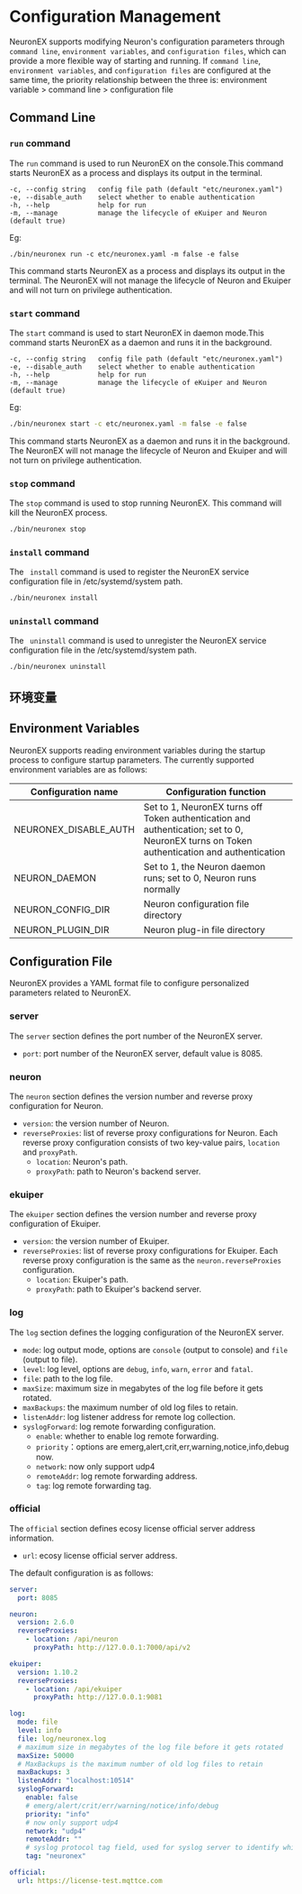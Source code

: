 # Configuration Management

NeuronEX supports modifying Neuron's configuration parameters through `command line`, `environment variables`, and `configuration files`, which can provide a more flexible way of starting and running. If `command line`, `environment variables`, and `configuration files` are configured at the same time, the priority relationship between the three is: environment variable > command line > configuration file

## Command Line

### `run` command

The `run` command is used to run NeuronEX on the console.This command starts NeuronEX as a process and displays its output in the terminal.

```shell
-c, --config string   config file path (default "etc/neuronex.yaml")
-e, --disable_auth    select whether to enable authentication
-h, --help            help for run
-m, --manage          manage the lifecycle of eKuiper and Neuron (default true)
```
Eg:

```shell
./bin/neuronex run -c etc/neuronex.yaml -m false -e false
```

This command starts NeuronEX as a process and displays its output in the terminal. The NeuronEX will not manage the lifecycle of Neuron and Ekuiper and will not turn on privilege authentication.

### `start` command

The `start` command is used to start NeuronEX in daemon mode.This command starts NeuronEX as a daemon and runs it in the background.

```
-c, --config string   config file path (default "etc/neuronex.yaml")
-e, --disable_auth    select whether to enable authentication
-h, --help            help for run
-m, --manage          manage the lifecycle of eKuiper and Neuron (default true)
```

Eg:

```sh
./bin/neuronex start -c etc/neuronex.yaml -m false -e false
```

This command starts NeuronEX as a daemon and runs it in the background. The NeuronEX will not manage the lifecycle of Neuron and Ekuiper and will not turn on privilege authentication.

### `stop` command

The `stop` command is used to stop running NeuronEX. This command will kill the NeuronEX process.

```sh
./bin/neuronex stop
```

### `install` command

The ` install` command is used to register the NeuronEX service configuration file in /etc/systemd/system path.

```sh
./bin/neuronex install
```

### `uninstall` command

The ` uninstall` command is used to unregister the NeuronEX service configuration file in the /etc/systemd/system path.

```sh
./bin/neuronex uninstall
```

## 环境变量

## Environment Variables

NeuronEX supports reading environment variables during the startup process to configure startup parameters. The currently supported environment variables are as follows:

| Configuration name             | Configuration function                                                            |
| ------------------------------ | --------------------------------------------------------------------------------- |
| NEURONEX_DISABLE_AUTH          | Set to 1, NeuronEX turns off Token authentication and authentication; set to 0, NeuronEX turns on Token authentication and authentication   |
| NEURON_DAEMON                  | Set to 1, the Neuron daemon runs; set to 0, Neuron runs normally                   |
| NEURON_CONFIG_DIR              | Neuron configuration file directory                                                |
| NEURON_PLUGIN_DIR              | Neuron plug-in file directory                                                      |
## Configuration File

NeuronEX provides a YAML format file to configure personalized parameters related to NeuronEX.

### server

The `server` section defines the port number of the NeuronEX server.

- `port`: port number of the NeuronEX server, default value is 8085.

### neuron

The `neuron` section defines the version number and reverse proxy configuration for Neuron.

- `version`: the version number of Neuron.
- `reverseProxies`: list of reverse proxy configurations for Neuron. Each reverse proxy configuration consists of two key-value pairs, `location` and `proxyPath`.
  - `location`: Neuron's path.
  - `proxyPath`: path to Neuron's backend server.

### ekuiper

The `ekuiper` section defines the version number and reverse proxy configuration of Ekuiper.

- `version`: the version number of Ekuiper.
- `reverseProxies`: list of reverse proxy configurations for Ekuiper. Each reverse proxy configuration is the same as the `neuron.reverseProxies` configuration.
  - `location`: Ekuiper's path.
  - `proxyPath`: path to Ekuiper's backend server.

### log

The `log` section defines the logging configuration of the NeuronEX server.

- `mode`: log output mode, options are `console` (output to console) and `file` (output to file).
- `level`: log level, options are `debug`, `info`, `warn`, `error` and `fatal`.
- `file`: path to the log file.
- `maxSize`: maximum size in megabytes of the log file before it gets rotated.
- `maxBackups`:  the maximum number of old log files to retain.
- `listenAddr`: log listener address for remote log collection.
- `syslogForward`: log remote forwarding configuration.
  - `enable`: whether to enable log remote forwarding.
  - `priority`：options are emerg,alert,crit,err,warning,notice,info,debug now.
  - `network`: now only support udp4
  - `remoteAddr`: log remote forwarding address.
  - `tag`: log remote forwarding tag.

### official

The `official` section defines ecosy license official server address information.

- `url`: ecosy license official server address.

 The default configuration is as follows:

```yaml
server:
  port: 8085

neuron:
  version: 2.6.0
  reverseProxies:
    - location: /api/neuron
      proxyPath: http://127.0.0.1:7000/api/v2

ekuiper:
  version: 1.10.2
  reverseProxies:
    - location: /api/ekuiper
      proxyPath: http://127.0.0.1:9081

log:
  mode: file
  level: info
  file: log/neuronex.log
  # maximum size in megabytes of the log file before it gets rotated
  maxSize: 50000
  # MaxBackups is the maximum number of old log files to retain
  maxBackups: 3
  listenAddr: "localhost:10514"
  syslogForward:
    enable: false
    # emerg/alert/crit/err/warning/notice/info/debug
    priority: "info"
    # now only support udp4
    network: "udp4"
    remoteAddr: ""
    # syslog protocol tag field, used for syslog server to identify which neuronex client send the syslog message
    tag: "neuronex"

official:
  url: https://license-test.mqttce.com
```